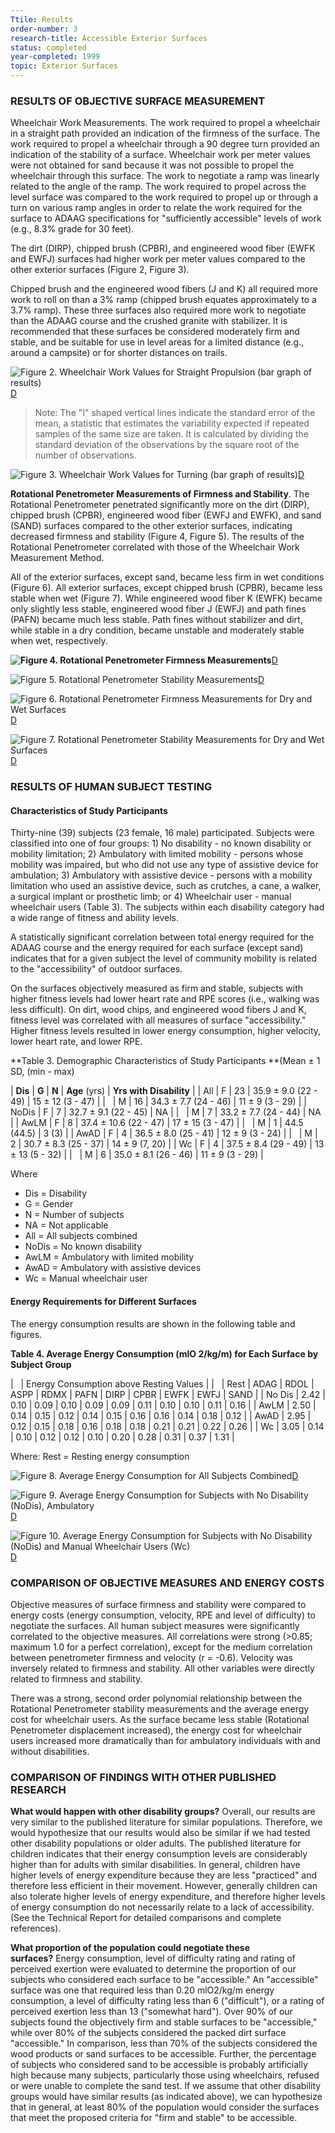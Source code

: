 ```yaml
---
Ttile: Results
order-number: 3
research-title: Accessible Exterior Surfaces
status: completed
year-completed: 1999
topic: Exterior Surfaces
---
```


### RESULTS OF OBJECTIVE SURFACE MEASUREMENT

Wheelchair Work Measurements. The work required to propel a wheelchair in a straight path provided an indication of the firmness of the surface. The work required to propel a wheelchair through a 90 degree turn provided an indication of the stability of a surface. Wheelchair work per meter values were not obtained for sand because it was not possible to propel the wheelchair through this surface. The work to negotiate a ramp was linearly related to the angle of the ramp. The work required to propel across the level surface was compared to the work required to propel up or through a turn on various ramp angles in order to relate the work required for the surface to ADAAG specifications for "sufficiently accessible" levels of work (e.g., 8.3% grade for 30 feet).

The dirt (DIRP), chipped brush (CPBR), and engineered wood fiber (EWFK and EWFJ) surfaces had higher work per meter values compared to the other exterior surfaces (Figure 2, Figure 3).

Chipped brush and the engineered wood fibers (J and K) all required more work to roll on than a 3% ramp (chipped brush equates approximately to a 3.7% ramp). These three surfaces also required more work to negotiate than the ADAAG course and the crushed granite with stabilizer. It is recommended that these surfaces be considered moderately firm and stable, and be suitable for use in level areas for a limited distance (e.g., around a campsite) or for shorter distances on trails.

![Figure 2. Wheelchair Work Values for Straight Propulsion (bar graph of results)](https://www.access-board.gov/images/research/exterior-surfaces/surfaces2.jpg)[D](https://www.access-board.gov/figure_descriptions.htm#Figure%202)

> Note: The "I" shaped vertical lines indicate the standard error of the mean, a statistic that estimates the variability expected if repeated samples of the same size are taken. It is calculated by dividing the standard deviation of the observations by the square root of the number of observations.

![Figure 3. Wheelchair Work Values for Turning (bar graph of results)](https://www.access-board.gov/images/research/exterior-surfaces/surfaces3.jpg)[D](https://www.access-board.gov/figure_descriptions.htm#Figure%203)

**Rotational Penetrometer Measurements of Firmness and Stability**. The Rotational Penetrometer penetrated significantly more on the dirt (DIRP), chipped brush (CPBR), engineered wood fiber (EWFJ and EWFK), and sand (SAND) surfaces compared to the other exterior surfaces, indicating decreased firmness and stability (Figure 4, Figure 5). The results of the Rotational Penetrometer correlated with those of the Wheelchair Work Measurement Method.

All of the exterior surfaces, except sand, became less firm in wet conditions (Figure 6). All exterior surfaces, except chipped brush (CPBR), became less stable when wet (Figure 7). While engineered wood fiber K (EWFK) became only slightly less stable, engineered wood fiber J (EWFJ) and path fines (PAFN) became much less stable. Path fines without stabilizer and dirt, while stable in a dry condition, became unstable and moderately stable when wet, respectively.

**![Figure 4. Rotational Penetrometer Firmness Measurements](https://www.access-board.gov/images/research/exterior-surfaces/surfaces4.jpg)**[D](https://www.access-board.gov/figure_descriptions.htm#Figure%204)

![Figure 5. Rotational Penetrometer Stability Measurements](https://www.access-board.gov/images/research/exterior-surfaces/surfaces5.jpg)[D](https://www.access-board.gov/figure_descriptions.htm#Figure%205)

![Figure 6. Rotational Penetrometer Firmness Measurements for Dry and Wet Surfaces](https://www.access-board.gov/images/research/exterior-surfaces/surfaces6.jpg)[D](https://www.access-board.gov/figure_descriptions.htm#Figure%206)

![Figure 7. Rotational Penetrometer Stability Measurements for Dry and Wet Surfaces](https://www.access-board.gov/images/research/exterior-surfaces/surfaces7.jpg)[D](https://www.access-board.gov/figure_descriptions.htm#Figure%207)

### RESULTS OF HUMAN SUBJECT TESTING

#### Characteristics of Study Participants

Thirty-nine (39) subjects (23 female, 16 male) participated. Subjects were classified into one of four groups: 1) No disability - no known disability or mobility limitation; 2) Ambulatory with limited mobility - persons whose mobility was impaired, but who did not use any type of assistive device for ambulation; 3) Ambulatory with assistive device - persons with a mobility limitation who used an assistive device, such as crutches, a cane, a walker, a surgical implant or prosthetic limb; or 4) Wheelchair user - manual wheelchair users (Table 3). The subjects within each disability category had a wide range of fitness and ability levels.

A statistically significant correlation between total energy required for the ADAAG course and the energy required for each surface (except sand) indicates that for a given subject the level of community mobility is related to the "accessibility" of outdoor surfaces.

On the surfaces objectively measured as firm and stable, subjects with higher fitness levels had lower heart rate and RPE scores (i.e., walking was less difficult). On dirt, wood chips, and engineered wood fibers J and K, fitness level was correlated with all measures of surface "accessibility." Higher fitness levels resulted in lower energy consumption, higher velocity, lower heart rate, and lower RPE.

**Table 3. Demographic Characteristics of Study Participants **(Mean ± 1 SD, (min - max)

| **Dis** | **G** | **N** | **Age** (yrs) | **Yrs with Disability** |
| All | F | 23 | 35.9 ± 9.0 (22 - 49) | 15 ± 12 (3 - 47) |
|   | M | 16 | 34.3 ± 7.7 (24 - 46) | 11 ± 9 (3 - 29) |
| NoDis | F | 7 | 32.7 ± 9.1 (22 - 45) | NA |
|   | M | 7 | 33.2 ± 7.7 (24 - 44) | NA |
| AwLM | F | 8 | 37.4 ± 10.6 (22 - 47) | 17 ± 15 (3 - 47) |
|   | M | 1 | 44.5 (44.5) | 3 (3) |
| AwAD | F | 4 | 36.5 ± 8.0 (25 - 41) | 12 ± 9 (3 - 24) |
|   | M | 2 | 30.7 ± 8.3 (25 - 37) | 14 ± 9 (7, 20) |
| Wc | F | 4 | 37.5 ± 8.4 (29 - 49) | 13 ± 13 (5 - 32) |
|   | M | 6 | 35.0 ± 8.1 (26 - 46) | 11 ± 9 (3 - 29) |

Where

-   Dis = Disability
-   G = Gender
-   N = Number of subjects
-   NA = Not applicable
-   All = All subjects combined
-   NoDis = No known disability
-   AwLM = Ambulatory with limited mobility
-   AwAD = Ambulatory with assistive devices
-   Wc = Manual wheelchair user

#### Energy Requirements for Different Surfaces

The energy consumption results are shown in the following table and figures.

**Table 4. Average Energy Consumption (mlO 2/kg/m) for Each Surface by Subject Group**

|   | Energy Consumption above Resting Values |
|   | Rest | ADAG | RDOL | ASPP | RDMX | PAFN | DIRP | CPBR | EWFK | EWFJ | SAND |
| No Dis | 2.42 | 0.10 | 0.09 | 0.10 | 0.09 | 0.09 | 0.11 | 0.10 | 0.10 | 0.11 | 0.16 |
| AwLM | 2.50 | 0.14 | 0.15 | 0.12 | 0.14 | 0.15 | 0.16 | 0.16 | 0.14 | 0.18 | 0.12 |
| AwAD | 2.95 | 0.12 | 0.15 | 0.18 | 0.16 | 0.18 | 0.18 | 0.21 | 0.21 | 0.22 | 0.26 |
| Wc | 3.05 | 0.14 | 0.10 | 0.12 | 0.12 | 0.10 | 0.20 | 0.28 | 0.31 | 0.37 | 1.31 |

Where: Rest = Resting energy consumption

![Figure 8. Average Energy Consumption for All Subjects Combined](https://www.access-board.gov/images/research/exterior-surfaces/surfaces8.jpg)[D](https://www.access-board.gov/figure_descriptions.htm#Figure%208)

![Figure 9. Average Energy Consumption for Subjects with No Disability (NoDis), Ambulatory ](https://www.access-board.gov/images/research/exterior-surfaces/surfaces9.jpg)[D](https://www.access-board.gov/figure_descriptions.htm#Figure%209)

![Figure 10. Average Energy Consumption for Subjects with No Disability (NoDis) and Manual Wheelchair Users (Wc)](https://www.access-board.gov/images/research/exterior-surfaces/surfaces10.jpg)[D](https://www.access-board.gov/figure_descriptions.htm#Figure%20!0)

### COMPARISON OF OBJECTIVE MEASURES AND ENERGY COSTS

Objective measures of surface firmness and stability were compared to energy costs (energy consumption, velocity, RPE and level of difficulty) to negotiate the surfaces. All human subject measures were significantly correlated to the objective measures. All correlations were strong (>0.85; maximum 1.0 for a perfect correlation), except for the medium correlation between penetrometer firmness and velocity (r = -0.6). Velocity was inversely related to firmness and stability. All other variables were directly related to firmness and stability.

There was a strong, second order polynomial relationship between the Rotational Penetrometer stability measurements and the average energy cost for wheelchair users. As the surface became less stable (Rotational Penetrometer displacement increased), the energy cost for wheelchair users increased more dramatically than for ambulatory individuals with and without disabilities.

### COMPARISON OF FINDINGS WITH OTHER PUBLISHED RESEARCH

**What would happen with other disability groups?** Overall, our results are very similar to the published literature for similar populations. Therefore, we would hypothesize that our results would also be similar if we had tested other disability populations or older adults. The published literature for children indicates that their energy consumption levels are considerably higher than for adults with similar disabilities. In general, children have higher levels of energy expenditure because they are less "practiced" and therefore less efficient in their movement. However, generally children can also tolerate higher levels of energy expenditure, and therefore higher levels of energy consumption do not necessarily relate to a lack of accessibility. (See the Technical Report for detailed comparisons and complete references).

**What proportion of the population could negotiate these surfaces?** Energy consumption, level of difficulty rating and rating of perceived exertion were evaluated to determine the proportion of our subjects who considered each surface to be "accessible." An "accessible" surface was one that required less than 0.20 mlO2/kg/m energy consumption, a level of difficulty rating less than 6 ("difficult"), or a rating of perceived exertion less than 13 ("somewhat hard"). Over 90% of our subjects found the objectively firm and stable surfaces to be "accessible," while over 80% of the subjects considered the packed dirt surface "accessible." In comparison, less than 70% of the subjects considered the wood products or sand surfaces to be accessible. Further, the percentage of subjects who considered sand to be accessible is probably artificially high because many subjects, particularly those using wheelchairs, refused or were unable to complete the sand test. If we assume that other disability groups would have similar results (as indicated above), we can hypothesize that in general, at least 80% of the population would consider the surfaces that meet the proposed criteria for "firm and stable" to be accessible.
